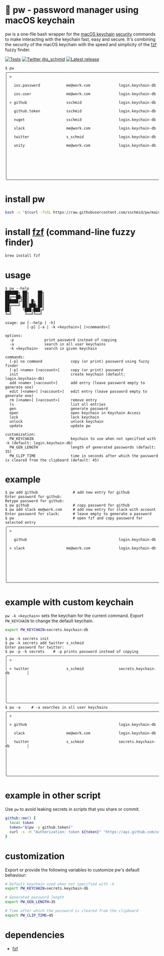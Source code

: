 # 🔐 pw - password manager using macOS keychain

pw is a one-file bash wrapper for the [macOS keychain](https://developer.apple.com/documentation/security/keychain_services) [security](https://ss64.com/osx/security.html) commands to make interacting with the keychain fast, easy and secure. It's combining the security of the macOS keychain with the speed and simplicity of the [fzf](https://github.com/junegunn/fzf) fuzzy finder.

[![Tests](https://github.com/sschmid/pw/actions/workflows/tests.yaml/badge.svg)](https://github.com/sschmid/pw/actions/workflows/tests.yaml)
[![Twitter @s_schmid](https://img.shields.io/badge/twitter-follow%20%40s__schmid-blue.svg)](https://twitter.com/intent/follow?original_referer=https%3A%2F%2Fgithub.com%2Fsschmid%2Fpw&screen_name=s_schmid&tw_p=followbutton)
[![Latest release](https://img.shields.io/github/release/sschmid/pw.svg)](https://github.com/sschmid/pw/releases)

```
$ pw
╭──────────────────────────────────────────────────────────────────────────────╮
│ >                                                                            │
│   ios.password            me@work.com             login.keychain-db          │
│   ios.user                me@work.com             login.keychain-db          │
│ > github                  sschmid                 login.keychain-db          │
│   github.token            sschmid                 login.keychain-db          │
│   nuget                   sschmid                 login.keychain-db          │
│   slack                   me@work.com             login.keychain-db          │
│   twitter                 s_schmid                login.keychain-db          │
│   unity                   me@work.com             login.keychain-db          │
│                                                                              │
│                                                                              │
│                                                                              │
╰──────────────────────────────────────────────────────────────────────────────╯
```

# install pw

```bash
bash -c "$(curl -fsSL https://raw.githubusercontent.com/sschmid/pw/main/install)"
````

# install [fzf](https://github.com/junegunn/fzf) (command-line fuzzy finder)

```bash
brew install fzf
```

# usage

```
$ pw --help
██████╗ ██╗    ██╗
██╔══██╗██║    ██║
██████╔╝██║ █╗ ██║
██╔═══╝ ██║███╗██║
██║     ╚███╔███╔╝
╚═╝      ╚══╝╚══╝

usage: pw [--help | -h]
          [-p] [-a | -k <keychain>] [<commands>]

options:
  -p              print password instead of copying
  -a              search in all user keychains
  -k <keychain>   search in given keychain

commands:
  [-p] no command             copy (or print) password using fuzzy finder
  [-p] <name> [<account>]     copy (or print) password
  init                        create keychain (default: login.keychain-db)
  add <name> [<account>]      add entry (leave password empty to generate one)
  edit [<name>] [<account>]   edit entry (leave password empty to generate one)
  rm [<name>] [<account>]     remove entry
  ls                          list all entries
  gen                         generate password
  open                        open keychain in Keychain Access
  lock                        lock keychain
  unlock                      unlock keychain
  update                      update pw

customization:
  PW_KEYCHAIN                 keychain to use when not specified with -k (default: login.keychain-db)
  PW_GEN_LENGTH               length of generated passwords (default: 35)
  PW_CLIP_TIME                time in seconds after which the password is cleared from the clipboard (default: 45)
```

# example

```
$ pw add github                # add new entry for github
Enter password for github:
Retype password for github:
$ pw github                    # copy password for github
$ pw add slack me@work.com     # add new entry for slack with account
Enter password for slack:      # leave empty to generate a password
$ pw                           # open fzf and copy password for selected entry
╭──────────────────────────────────────────────────────────────────────────────╮
│ >                                                                            │
│   github                                          login.keychain-db          │
│ > slack                   me@work.com             login.keychain-db          │
│                                                                              │
│                                                                              │
│                                                                              │
╰──────────────────────────────────────────────────────────────────────────────╯
```

# example with custom keychain
`pw -k <keychain>` sets the keychain for the current command.
Export `PW_KEYCHAIN` to change the default keychain.

```bash
export PW_KEYCHAIN=secrets.keychain-db
```

```
$ pw -k secrets init
$ pw -k secrets add twitter s_schmid
Enter password for twitter:
$ pw -p -k secrets    # -p prints password instead of copying
╭──────────────────────────────────────────────────────────────────────────────╮
│ >                                                                            │
│ > twitter                 s_schmid                secrets.keychain-db        │
│                                                                              │
│                                                                              │
│                                                                              │
╰──────────────────────────────────────────────────────────────────────────────╯
$ pw -a     # -a searches in all user keychains
╭──────────────────────────────────────────────────────────────────────────────╮
│ >                                                                            │
│ > github                                          login.keychain-db          │
│   slack                   me@work.com             login.keychain-db          │
│   twitter                 s_schmid                secrets.keychain-db        │
│                                                                              │
│                                                                              │
│                                                                              │
╰──────────────────────────────────────────────────────────────────────────────╯
```

# example in other script
Use `pw` to avoid leaking secrets in scripts that you share or commit.

```bash
github::me() {
  local token
  token="$(pw -p github.token)"
  curl -s -H "Authorization: token ${token}" "https://api.github.com/user"
}
```

# customization

Export or provide the following variables to customize pw's default behaviour:

```bash
# Default keychain used when not specified with -k
export PW_KEYCHAIN=secrets.keychain-db

# Generated password length
export PW_GEN_LENGTH=35

# Time after which the password is cleared from the clipboard
export PW_CLIP_TIME=45
```

# dependencies
- [fzf](https://github.com/junegunn/fzf)
